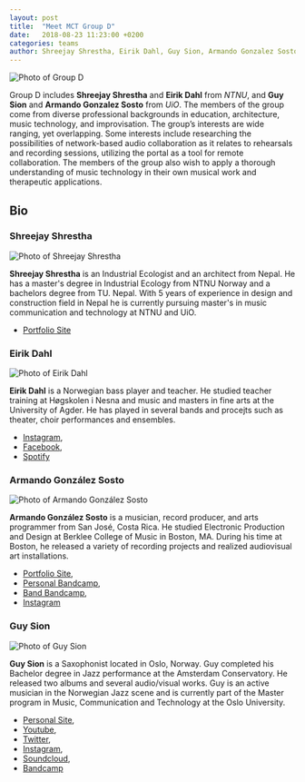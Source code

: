 ```yaml
---
layout: post
title:  "Meet MCT Group D"
date:   2018-08-23 11:23:00 +0200
categories: teams
author: Shreejay Shrestha, Eirik Dahl, Guy Sion, Armando Gonzalez Sosto
---
```


![Photo of Group D](/assets/img/Group-D-Y1.jpg "Group D")

Group D includes **Shreejay Shrestha** and **Eirik Dahl** from *NTNU*, and **Guy Sion** and **Armando Gonzalez Sosto** from *UiO*. The members of the group come from diverse professional backgrounds in education, architecture, music technology, and improvisation. The group’s interests are wide ranging, yet overlapping. Some interests include researching the possibilities of network-based audio collaboration as it relates to rehearsals and recording sessions, utilizing the portal as a tool for remote collaboration. The members of the group also wish to apply a thorough understanding of music technology in their own musical work and therapeutic applications.

## Bio

### Shreejay Shrestha

![Photo of Shreejay Shrestha](/assets/img/ShreejayShrestha.jpg "Shreejay Shrestha")

**Shreejay Shrestha** is an Industrial Ecologist and an architect from Nepal. He has a master's degree in Industrial Ecology from NTNU Norway and a bachelors degree from TU. Nepal. With 5 years of experience in design and construction field in Nepal he is currently pursuing master's in music communication and technology at NTNU and UiO.

* [Portfolio Site](shreejayshrestha.wixsite.com/musical-portfolio)


### Eirik Dahl

![Photo of Eirik Dahl](/assets/img/EirikDahl.jpg "Eirik Dahl")

**Eirik Dahl** is a Norwegian bass player and teacher. He studied teacher training at Høgskolen i Nesna and music and masters in fine arts at the University of Agder. He has played in several bands and procejts such as theater, choir performances and ensembles.

* [Instagram](https://www.instagram.com/eirikd74/),
* [Facebook](https://www.facebook.com/eirikdahl),
* [Spotify](https://open.spotify.com/artist/70Ap20aozztCLKb5rhkRW9?si=RyHGr-iuQk-uIYUf8yviqg)

### Armando González Sosto

![Photo of Armando González Sosto](/assets/img/ArmandoGonzalez.jpg "Armando González Sosto")

**Armando González Sosto** is a musician, record producer, and arts programmer from San José, Costa Rica. He studied Electronic Production and Design at Berklee College of Music in Boston, MA. During his time at Boston, he released a variety of recording projects and realized audiovisual art installations.

* [Portfolio Site](https://armandogonzalezsosto.wordpress.com/),
* [Personal Bandcamp](https://agonzalezsosto.bandcamp.com/),
* [Band Bandcamp](https://whyanother.bandcamp.com/),
* [Instagram](https://www.instagram.com/agonzalezsosto/)

### Guy Sion

![Photo of Guy Sion](/assets/img/GuySion.jpg "Guy Sion")

**Guy Sion** is a Saxophonist located in Oslo, Norway. Guy completed his Bachelor degree in Jazz performance at the Amsterdam Conservatory. He released two albums and several audio/visual works. Guy is an active musician in the Norwegian Jazz scene and is currently part of the Master program in Music, Communication and Technology at the Oslo University.

* [Personal Site](https://guysion.com),
* [Youtube](https://youtube.com/guysion),
* [Twitter](https://twitter.com/guysion),
* [Instagram](https://instagram.com/guysion),
* [Soundcloud](https://soundcloud.com/guysion),
* [Bandcamp](http://guysion.bandcamp.com/)
